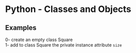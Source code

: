 <h1>Python - Classes and Objects</h1>
<h2>Examples</h2>
0- create an empty class Square</br>
1- add to class Square the private instance attribute <code>size</code></br>
